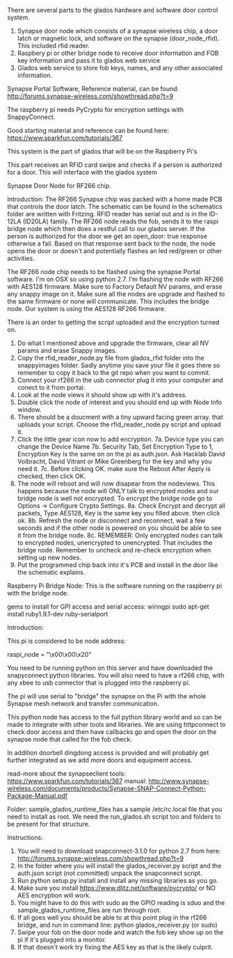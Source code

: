 There are several parts to the glados hardware and software door control system.
1. Synapse door node which consists of a synapse wireless chip, a door latch or magnetic lock, and software on the synapse (door_node_rfid). This included rfid reader.
2. Raspbery pi or other bridge node to receive door information and FOB key information and pass it to glados web service
3. Glados web service to store fob keys, names, and any other associated information.

Synapse Portal Software, Reference material, can be found:
http://forums.synapse-wireless.com/showthread.php?t=9

The raspberry pi needs PyCrypto for encryption settings with SnappyConnect.

Good starting material and reference can be found here:
https://www.sparkfun.com/tutorials/367

This system is the part of glados that will be on the Raspberry Pi's

This part receives an RFID card swipe and checks if a person is authorized for a door. This will interface with the glados system


Synapse Door Node for RF266 chip.

Introduction: The RF266 Synapse chip was packed with a home made PCB that controls the door latch. The schematic can be found in the schematics folder are written with Fritzing. RFID reader has serial out and is in the ID-12LA (ID20LA) family. The RF266 node reads the fob, sends it to the raspi bridge node which then does a restful call to our glados server. If the person is authorized for the door we get an open_door: true response otherwise a fail. Based on that response sent back to the node, the node opens the door or doesn't and potentially flashes an led red/green or other activities. 

The RF266 node chip needs to be flashed using the synapse Portal software. I'm on OSX so using python 2.7. I'm flashing the node with RF266 with AES128 firmware. Make sure to Factory Default NV params, and erase any snappy image on it. Make sure all the nodes are upgrade and flashed to the same firmware or none will communicate. This includes the bridge node. Our system is using the AES128 RF266 firmware. 

There is an order to getting the script uploaded and the encryption turned on.
1. Do what I mentioned above and upgrade the firmware, clear all NV params and erase Snappy images.
2. Copy the rfid_reader_node.py file from glados_rfid folder into the snappyimages folder. Sadly anytime you save your file it goes there so remember to copy it back to the git repo when you want to commit.
3. Connect your rf266 in the usb connector plug it into your computer and conect to it from portal.
4. Look at the node views it should show up with it's address.
5. Double click the node of interest and you should end up with Node Info window.
6. There should be a doucment with a tiny upward facing green array. that uploads your script. Choose the rfid_reader_node.py script and upload it. 
7. Click the little gear icon now to add encryption. 
7a. Device type you can change the Device Name
7b. Security Tab, Set Encryption Type to 1, Encryption Key is the same on on the pi as auth.json. Ask Hacklab David Volbracht, David Vitrant or Mike Greenberg for the key and why you need it.
7c. Before clicking OK. make sure the Reboot After Apply is checked, then click OK.
8. The node will reboot and will now disapear from the nodeviews. This happens because the node will ONLY talk to encrypted nodes and our bridge node is well not encrypted. To encrypt the bridge node go to Options -> Configure Crypto Settings. 
8a. Check Encrypt and decrypt all packets, Type AES128, Key is the same key you filled above. then click ok.
8b. Refresh the node or disconnect and reconnect, wait a few seconds and if the other node is powered on you should be able to see it from the bridge node. 
8c. REMEMBER: Only encrypted nodes can talk to encrypted nodes, unencrypted to unencrypted. That includes the bridge node. Remember to uncheck and re-check encryption when setting up new nodes.
9. Put the programmed chip back into it's PCB and install in the door like the schematic explains.


Raspberry Pi Bridge Node:
This is the software running on the raspberry pi with the bridge node.

gems to install for GPI access and serial access:
wiringpi
sudo apt-get install ruby1.9.1-dev
ruby-serialport

Introduction:

This pi is considered to be node address:

raspi_node = "\x00\x00\x20"

You need to be running python on this server and have downloaded the snapyconnect python libraries.
You will also need to have a rf266 chip, with any xbee to usb connector that is plugged into the raspberry pi. 

The pi will use serial to "bridge" the synapse on the Pi with the whole Synapse mesh network and transfer communication.

This python node has access to the full python library world and so can be
made to integrate with other tools and libraries. We are using httpconnect
to check door access and then have callbacks go and open the door on the synapse
node that called for the fob check.

In addition doorbell dingdong access is provided and will probably get further
integrated as we add more doors and equipment access.

read-more about the synapseclient tools:
https://www.sparkfun.com/tutorials/367
manual:
http://www.synapse-wireless.com/documents/products/Synapse-SNAP-Connect-Python-Package-Manual.pdf

Folder: sample_glados_runtime_files
has a sample /etc/rc.local file that you need to install as root.
We need the run_glados.sh script too and folders to be present for that structure.

Instructions:
1. You will need to download snapconnect-3.1.0 for python 2.7 from here: http://forums.synapse-wireless.com/showthread.php?t=9
2. In the folder where you will install the glados_receiver.py script and the auth.json script (not committed) unpack the snapconnect script.
3. Run python setup.py install and install any missing libraries as you go.
4. Make sure you install https://www.dlitz.net/software/pycrypto/ or NO AES encryption will work. 
5. You might have to do this with sudo as the GPIO reading is sduo and the sample_glados_runtime_files are run through root. 
6. If all goes well you should be able to at this point plug in the rf266 bridge, and run in command line: python glados_receiver.py (or sudo)
7. Swipe your fob on the door node and watch the fob key show up on the pi if it's plugged into a monitor. 
8. If that doesn't work try fixing the AES key as that is the likely culprit. 
